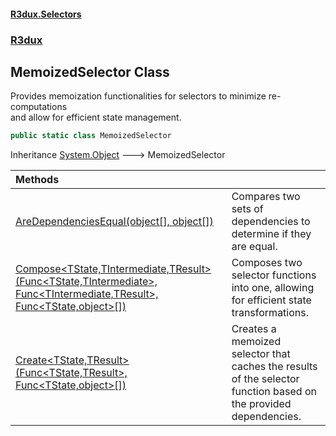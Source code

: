 #### [R3dux.Selectors](R3dux.Selectors.md 'R3dux.Selectors')
### [R3dux](R3dux.Selectors.md#R3dux 'R3dux')

## MemoizedSelector Class

Provides memoization functionalities for selectors to minimize re-computations  
and allow for efficient state management.

```csharp
public static class MemoizedSelector
```

Inheritance [System.Object](https://docs.microsoft.com/en-us/dotnet/api/System.Object 'System.Object') &#129106; MemoizedSelector

| Methods | |
| :--- | :--- |
| [AreDependenciesEqual(object[], object[])](MemoizedSelector.AreDependenciesEqual(object[],object[]).md 'R3dux.MemoizedSelector.AreDependenciesEqual(object[], object[])') | Compares two sets of dependencies to determine if they are equal. |
| [Compose&lt;TState,TIntermediate,TResult&gt;(Func&lt;TState,TIntermediate&gt;, Func&lt;TIntermediate,TResult&gt;, Func&lt;TState,object&gt;[])](MemoizedSelector.Compose_TState,TIntermediate,TResult_(Func_TState,TIntermediate_,Func_TIntermediate,TResult_,Func_TState,object_[]).md 'R3dux.MemoizedSelector.Compose<TState,TIntermediate,TResult>(System.Func<TState,TIntermediate>, System.Func<TIntermediate,TResult>, System.Func<TState,object>[])') | Composes two selector functions into one, allowing for efficient state transformations. |
| [Create&lt;TState,TResult&gt;(Func&lt;TState,TResult&gt;, Func&lt;TState,object&gt;[])](MemoizedSelector.Create_TState,TResult_(Func_TState,TResult_,Func_TState,object_[]).md 'R3dux.MemoizedSelector.Create<TState,TResult>(System.Func<TState,TResult>, System.Func<TState,object>[])') | Creates a memoized selector that caches the results of the selector function based on the provided dependencies. |
